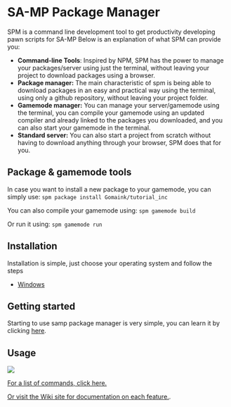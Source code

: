 # SA-MP Package Manager

SPM is a command line development tool to get productivity developing pawn scripts for SA-MP
Below is an explanation of what SPM can provide you:

- **Command-line Tools**: Inspired by NPM, SPM has the power to manage your packages/server using just the terminal, without leaving your project to download packages using a browser.
- **Package manager:** The main characteristic of spm is being able to download packages in an easy and practical way using the terminal, using only a github repository, without leaving your project folder.
- **Gamemode manager:** You can manage your server/gamemode using the terminal, you can compile your gamemode using an updated compiler and already linked to the packages you downloaded, and you can also start your gamemode in the terminal.
- **Standard server:** You can also start a project from scratch without having to download anything through your browser, SPM does that for you.

## Package & gamemode tools
In case you want to install a new package to your gamemode, you can simply use:
`spm package install Gomaink/tutorial_inc`

You can also compile your gamemode using:
`spm gamemode build`

Or run it using:
`spm gamemode run`

## Installation

Installation is simple, just choose your operating system and follow the steps
- [Windows](https://github.com/Southclaws/sampctl/wiki/Windows)

## Getting started
Starting to use samp package manager is very simple, you can learn it by clicking <a href="https://github.com/Southclaws/sampctl/wiki/Getting-Started">here</a>.
## Usage
![](https://i.imgur.com/dAK5h03.png)

[For a list of commands, click here.](https://github.com/samp-package-manager/samp-package-manager/wiki/Commands)

[Or visit the Wiki site for documentation on each feature.](https://github.com/samp-package-manager/samp-package-manager/wiki).
